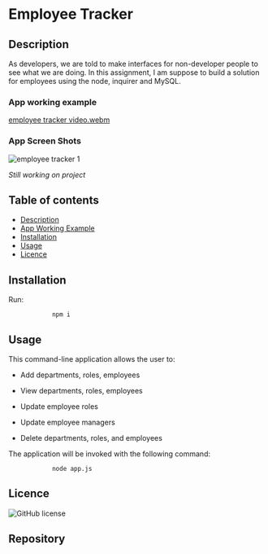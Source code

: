 #  Employee Tracker

## Description 
As developers, we are told to make interfaces for non-developer people to see what we are doing. In this assignment, I am suppose to build
a solution for employees using the node, inquirer and MySQL. 

### App working example
[employee tracker video.webm](https://user-images.githubusercontent.com/108504537/198173941-70b2f406-a829-43d5-8b7a-d0f7134bdc67.webm)



### App Screen Shots

![employee tracker 1](https://user-images.githubusercontent.com/108504537/198173951-6be782aa-87f8-4667-ade6-0a613c4fc824.jpg)

*Still working on project*

## Table of contents

- [Description](#Description)
- [App Working Example](#Description)
- [Installation](#Installation)
- [Usage](#Usage)
- [Licence](#Licence)

## Installation
Run:

                npm i

## Usage

This command-line application allows the user to:

  * Add departments, roles, employees

  * View departments, roles, employees

  * Update employee roles

  * Update employee managers

  * Delete departments, roles, and employees

The application will be invoked with the following command:

                node app.js

## Licence

![GitHub license](https://img.shields.io/badge/license-MIT-blue.svg)

## Repository




